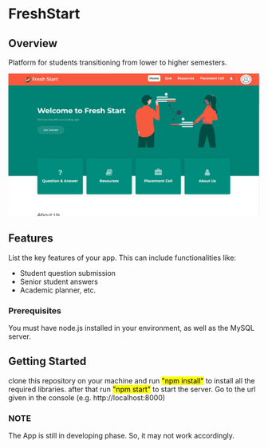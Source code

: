 # FreshStart

## Overview
Platform for students transitioning from lower to higher semesters.

![home_page](public/assets/img/home_page.jpg)


## Features
List the key features of your app. This can include functionalities like:
- Student question submission
- Senior student answers
- Academic planner, etc.

### Prerequisites
You must have node.js installed in your environment, as well as the MySQL server.

## Getting Started
clone this repository on your machine and run <mark>"npm install"</mark> to install all the required libraries.
after that run <mark>"npm start"</mark> to start the server.
Go to the url given in the console (e.g. http://localhost:8000)

### NOTE
The App is still in developing phase. So, it may not work accordingly.

